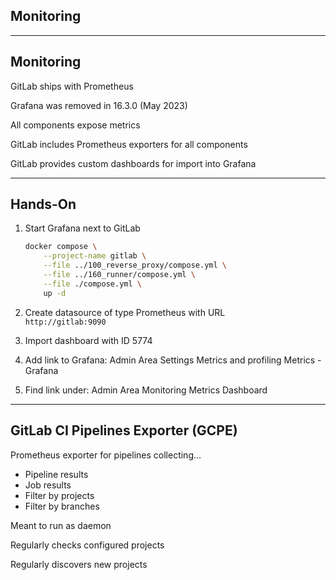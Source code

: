 <!-- .slide: id="gitlab_monitoring" class="vertical-center" -->

<i class="fa-duotone fa-monitor-waveform fa-8x fa-duotone-colors" style="float: right; color: grey;"></i>

## Monitoring

---

## Monitoring

<i class="fa-duotone fa-monitor-waveform fa-4x fa-duotone-colors" style="float: right;"></i>

GitLab ships with Prometheus [<i class="fa-solid fa-arrow-up-right-from-square"></i>](https://docs.gitlab.com/omnibus/settings/grafana.html)

Grafana was removed in 16.3.0 (May 2023) [](https://docs.gitlab.com/ee/update/deprecations.html?removal_milestone=16.3#bundled-grafana-deprecated-and-disabled)

All components expose metrics

GitLab includes Prometheus exporters for all components

GitLab provides custom dashboards for import into Grafana [](https://gitlab.com/gitlab-org/grafana-dashboards)

---

## Hands-On

1. Start Grafana next to GitLab

    ```bash
    docker compose \
        --project-name gitlab \
        --file ../100_reverse_proxy/compose.yml \
        --file ../160_runner/compose.yml \
        --file ./compose.yml \
        up -d
    ```

1. Create datasource of type Prometheus with URL<br/>`http://gitlab:9090`

1. Import dashboard with ID 5774 [](https://grafana.com/grafana/dashboards/5774-gitlab-omnibus/)

1. Add link to Grafana: Admin Area <i class="fa-regular fa-arrow-right"></i> Settings <i class="fa-regular fa-arrow-right"></i> Metrics and profiling <i class="fa-regular fa-arrow-right"></i> Metrics - Grafana

1. Find link under: Admin Area <i class="fa-regular fa-arrow-right"></i> Monitoring <i class="fa-regular fa-arrow-right"></i> Metrics Dashboard

---

## GitLab CI Pipelines Exporter (GCPE)

<i class="fa-duotone fa-hose fa-4x fa-duotone-colors" style="float: right;"></i>

Prometheus exporter for pipelines [<i class="fa-solid fa-arrow-up-right-from-square"></i>](https://github.com/mvisonneau/gitlab-ci-pipelines-exporter) collecting...

- Pipeline results
- Job results
- Filter by projects
- Filter by branches

Meant to run as daemon

Regularly checks configured projects

Regularly discovers new projects
